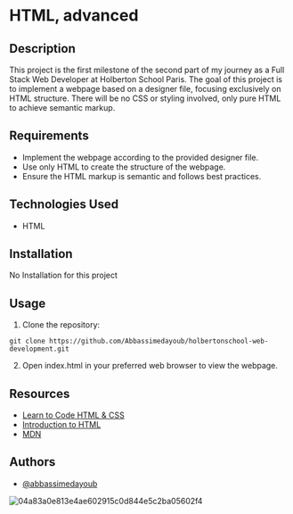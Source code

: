 
# HTML, advanced

## Description
This project is the first milestone of the second part of my journey as a Full Stack Web Developer at Holberton School Paris. The goal of this project is to implement a webpage based on a designer file, focusing exclusively on HTML structure. There will be no CSS or styling involved, only pure HTML to achieve semantic markup.
## Requirements
- Implement the webpage according to the provided designer file.
- Use only HTML to create the structure of the webpage.
- Ensure the HTML markup is semantic and follows best practices.
## Technologies Used
- HTML
## Installation
No Installation for this project
## Usage
1. Clone the repository:

```
git clone https://github.com/Abbassimedayoub/holbertonschool-web-development.git
```
2. Open index.html in your preferred web browser to view the webpage.
## Resources
- [Learn to Code HTML & CSS ](https://intranet.hbtn.io/projects/2062#:~:text=Learn%20to%20Code%20HTML%20%26%20CSS)
- [Introduction to HTML](https://intranet.hbtn.io/projects/2062#:~:text=Introduction%20to%20HTML)
- [MDN](https://intranet.hbtn.io/projects/2062#:~:text=Introduction%20to%20HTML-,MDN,-Learning%20Objectives)

## Authors

- [@abbassimedayoub](https://www.github.com/abbassimedayoub)

![04a83a0e813e4ae602915c0d844e5c2ba05602f4](https://github.com/user-attachments/assets/4dd5b575-fe19-480a-9422-2156c43aa518)

